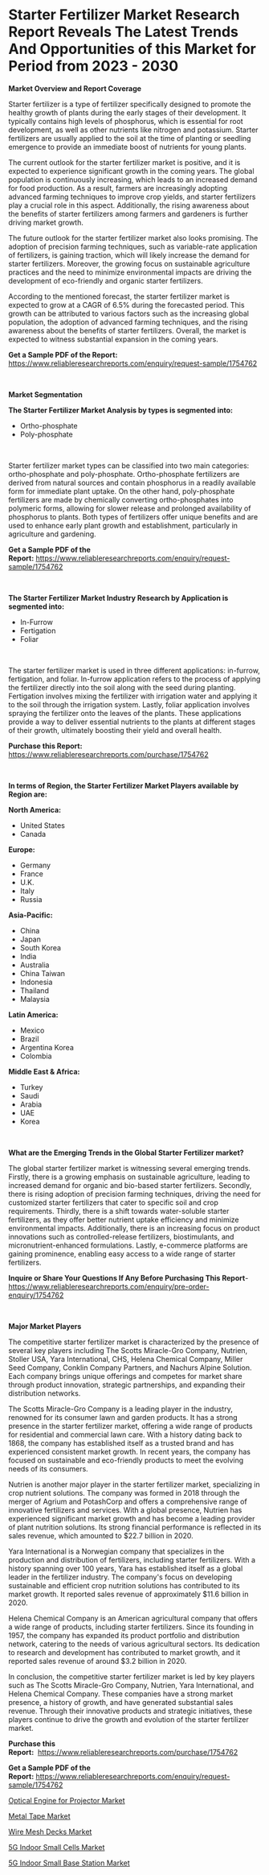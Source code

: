 <p><h1>Starter Fertilizer Market Research Report Reveals The Latest Trends And Opportunities of this Market for Period from 2023 - 2030</h1></p><p><strong>Market Overview and Report Coverage</strong></p>
<p><p>Starter fertilizer is a type of fertilizer specifically designed to promote the healthy growth of plants during the early stages of their development. It typically contains high levels of phosphorus, which is essential for root development, as well as other nutrients like nitrogen and potassium. Starter fertilizers are usually applied to the soil at the time of planting or seedling emergence to provide an immediate boost of nutrients for young plants.</p><p>The current outlook for the starter fertilizer market is positive, and it is expected to experience significant growth in the coming years. The global population is continuously increasing, which leads to an increased demand for food production. As a result, farmers are increasingly adopting advanced farming techniques to improve crop yields, and starter fertilizers play a crucial role in this aspect. Additionally, the rising awareness about the benefits of starter fertilizers among farmers and gardeners is further driving market growth.</p><p>The future outlook for the starter fertilizer market also looks promising. The adoption of precision farming techniques, such as variable-rate application of fertilizers, is gaining traction, which will likely increase the demand for starter fertilizers. Moreover, the growing focus on sustainable agriculture practices and the need to minimize environmental impacts are driving the development of eco-friendly and organic starter fertilizers.</p><p>According to the mentioned forecast, the starter fertilizer market is expected to grow at a CAGR of 6.5% during the forecasted period. This growth can be attributed to various factors such as the increasing global population, the adoption of advanced farming techniques, and the rising awareness about the benefits of starter fertilizers. Overall, the market is expected to witness substantial expansion in the coming years.</p></p>
<p><strong>Get a Sample PDF of the Report:</strong> <a href="https://www.reliableresearchreports.com/enquiry/request-sample/1754762">https://www.reliableresearchreports.com/enquiry/request-sample/1754762</a></p>
<p>&nbsp;</p>
<p><strong>Market Segmentation</strong></p>
<p><strong>The Starter Fertilizer Market Analysis by types is segmented into:</strong></p>
<p><ul><li>Ortho-phosphate</li><li>Poly-phosphate</li></ul></p>
<p>&nbsp;</p>
<p><p>Starter fertilizer market types can be classified into two main categories: ortho-phosphate and poly-phosphate. Ortho-phosphate fertilizers are derived from natural sources and contain phosphorus in a readily available form for immediate plant uptake. On the other hand, poly-phosphate fertilizers are made by chemically converting ortho-phosphates into polymeric forms, allowing for slower release and prolonged availability of phosphorus to plants. Both types of fertilizers offer unique benefits and are used to enhance early plant growth and establishment, particularly in agriculture and gardening.</p></p>
<p><strong>Get a Sample PDF of the Report:</strong>&nbsp;<a href="https://www.reliableresearchreports.com/enquiry/request-sample/1754762">https://www.reliableresearchreports.com/enquiry/request-sample/1754762</a></p>
<p>&nbsp;</p>
<p><strong>The Starter Fertilizer Market Industry Research by Application is segmented into:</strong></p>
<p><ul><li>In-Furrow</li><li>Fertigation</li><li>Foliar</li></ul></p>
<p>&nbsp;</p>
<p><p>The starter fertilizer market is used in three different applications: in-furrow, fertigation, and foliar. In-furrow application refers to the process of applying the fertilizer directly into the soil along with the seed during planting. Fertigation involves mixing the fertilizer with irrigation water and applying it to the soil through the irrigation system. Lastly, foliar application involves spraying the fertilizer onto the leaves of the plants. These applications provide a way to deliver essential nutrients to the plants at different stages of their growth, ultimately boosting their yield and overall health.</p></p>
<p><strong>Purchase this Report:</strong>&nbsp; <a href="https://www.reliableresearchreports.com/purchase/1754762">https://www.reliableresearchreports.com/purchase/1754762</a></p>
<p>&nbsp;</p>
<p><strong>In terms of Region, the Starter Fertilizer Market Players available by Region are:</strong></p>
<p>
    <p> <strong> North America: </strong>
        <ul>
            <li>United States</li>
            <li>Canada</li>
        </ul>
        </p> 
    <p> <strong> Europe: </strong>
        <ul>
            <li>Germany</li>
            <li>France</li>
            <li>U.K.</li>
            <li>Italy</li>
            <li>Russia</li>
        </ul>
        </p> 
    <p> <strong> Asia-Pacific: </strong>
        <ul>
            <li>China</li>
            <li>Japan</li>
            <li>South Korea</li>
            <li>India</li>
            <li>Australia</li>
            <li>China Taiwan</li>
            <li>Indonesia</li>
            <li>Thailand</li>
            <li>Malaysia</li>
        </ul>
        </p> 
    <p> <strong> Latin America: </strong>
        <ul>
            <li>Mexico</li>
            <li>Brazil</li>
            <li>Argentina Korea</li>
            <li>Colombia</li>
        </ul>
        </p> 
    <p> <strong> Middle East & Africa: </strong>
        <ul>
            <li>Turkey</li>
            <li>Saudi</li>
            <li>Arabia</li>
            <li>UAE</li>
            <li>Korea</li>
        </ul>
    </p>
    </p>
<p>&nbsp;</p>
<p><strong>What are the Emerging Trends in the Global Starter Fertilizer market?</strong></p>
<p><p>The global starter fertilizer market is witnessing several emerging trends. Firstly, there is a growing emphasis on sustainable agriculture, leading to increased demand for organic and bio-based starter fertilizers. Secondly, there is rising adoption of precision farming techniques, driving the need for customized starter fertilizers that cater to specific soil and crop requirements. Thirdly, there is a shift towards water-soluble starter fertilizers, as they offer better nutrient uptake efficiency and minimize environmental impacts. Additionally, there is an increasing focus on product innovations such as controlled-release fertilizers, biostimulants, and micronutrient-enhanced formulations. Lastly, e-commerce platforms are gaining prominence, enabling easy access to a wide range of starter fertilizers.</p></p>
<p><strong>Inquire or Share Your Questions If Any Before Purchasing This Report</strong>- <a href="https://www.reliableresearchreports.com/enquiry/pre-order-enquiry/1754762">https://www.reliableresearchreports.com/enquiry/pre-order-enquiry/1754762</a></p>
<p>&nbsp;</p>
<p><strong>Major Market Players</strong></p>
<p><p>The competitive starter fertilizer market is characterized by the presence of several key players including The Scotts Miracle-Gro Company, Nutrien, Stoller USA, Yara International, CHS, Helena Chemical Company, Miller Seed Company, Conklin Company Partners, and Nachurs Alpine Solution. Each company brings unique offerings and competes for market share through product innovation, strategic partnerships, and expanding their distribution networks.</p><p>The Scotts Miracle-Gro Company is a leading player in the industry, renowned for its consumer lawn and garden products. It has a strong presence in the starter fertilizer market, offering a wide range of products for residential and commercial lawn care. With a history dating back to 1868, the company has established itself as a trusted brand and has experienced consistent market growth. In recent years, the company has focused on sustainable and eco-friendly products to meet the evolving needs of its consumers.</p><p>Nutrien is another major player in the starter fertilizer market, specializing in crop nutrient solutions. The company was formed in 2018 through the merger of Agrium and PotashCorp and offers a comprehensive range of innovative fertilizers and services. With a global presence, Nutrien has experienced significant market growth and has become a leading provider of plant nutrition solutions. Its strong financial performance is reflected in its sales revenue, which amounted to $22.7 billion in 2020.</p><p>Yara International is a Norwegian company that specializes in the production and distribution of fertilizers, including starter fertilizers. With a history spanning over 100 years, Yara has established itself as a global leader in the fertilizer industry. The company's focus on developing sustainable and efficient crop nutrition solutions has contributed to its market growth. It reported sales revenue of approximately $11.6 billion in 2020.</p><p>Helena Chemical Company is an American agricultural company that offers a wide range of products, including starter fertilizers. Since its founding in 1957, the company has expanded its product portfolio and distribution network, catering to the needs of various agricultural sectors. Its dedication to research and development has contributed to market growth, and it reported sales revenue of around $3.2 billion in 2020.</p><p>In conclusion, the competitive starter fertilizer market is led by key players such as The Scotts Miracle-Gro Company, Nutrien, Yara International, and Helena Chemical Company. These companies have a strong market presence, a history of growth, and have generated substantial sales revenue. Through their innovative products and strategic initiatives, these players continue to drive the growth and evolution of the starter fertilizer market.</p></p>
<p><strong>Purchase this Report:</strong>&nbsp;&nbsp;<a href="https://www.reliableresearchreports.com/purchase/1754762">https://www.reliableresearchreports.com/purchase/1754762</a></p>
<p></p>
<p><strong>Get a Sample PDF of the Report:</strong>&nbsp;<a href="https://www.reliableresearchreports.com/enquiry/request-sample/1754762">https://www.reliableresearchreports.com/enquiry/request-sample/1754762</a></p>
<p><p><a href="https://medium.com/@plan.sock.color/optical-engine-for-projector-market-the-key-to-successful-business-strategy-forecast-till-2030-28a0b914370c">Optical Engine for Projector Market</a></p><p><a href="https://github.com/tamvrosiya/Market-Research-Report-List-1/blob/main/metal-tape-market.md">Metal Tape Market</a></p><p><a href="https://github.com/gaydyna/Market-Research-Report-List-1/blob/main/wire-mesh-decks-market.md">Wire Mesh Decks Market</a></p><p><a href="https://medium.com/@grab.track.out/5g-indoor-small-cells-market-outlook-industry-overview-and-forecast-2023-to-2030-c5acae3ffeb3">5G Indoor Small Cells Market</a></p><p><a href="https://medium.com/@bulk.cream.roll/5g-indoor-small-base-station-market-insights-into-market-cagr-market-trends-and-growth-31184f0c410e">5G Indoor Small Base Station Market</a></p></p>